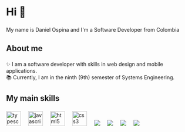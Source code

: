 # <h1 align="left">Hi 👋</h1>

###

<p align="left">My name is Daniel Ospina and I'm a Software Developer from Colombia</p>

###

<h2 align="left">About me</h2>

###

<p align="left">✨ I am a software developer with skills in web design and mobile applications.<br>📚 Currently, I am in the ninth (9th) semester of Systems Engineering.</p>

###

<h2 align="left">My main skills</h2>

###

<div align="left">
  <img src="https://cdn.jsdelivr.net/gh/devicons/devicon/icons/typescript/typescript-plain.svg" height="40" alt="typescript logo"  />
  <img width="12" />
  <img src="https://cdn.jsdelivr.net/gh/devicons/devicon/icons/javascript/javascript-original.svg" height="40" alt="javascript logo"  />
  <img width="12" />
  <img src="https://cdn.jsdelivr.net/gh/devicons/devicon/icons/html5/html5-plain.svg" height="40" alt="html5 logo"  />
  <img width="12" />
  <img src="https://cdn.jsdelivr.net/gh/devicons/devicon/icons/css3/css3-plain.svg" height="40" alt="css3 logo"  />
  <img width="12" />
  <img src="https://cdn.jsdelivr.net/gh/devicons/devicon/icons/java/java-original.svg" />
  <img width="12" />
  <img src="https://cdn.jsdelivr.net/gh/devicons/devicon/icons/git/git-original.svg" />
  <img width="12" />
  <img src="https://cdn.jsdelivr.net/gh/devicons/devicon/icons/python/python-original.svg" />
  <img width="12" />
  <img src="https://cdn.jsdelivr.net/gh/devicons/devicon/icons/bash/bash-original.svg" />
  <img width="12" />
</div>
